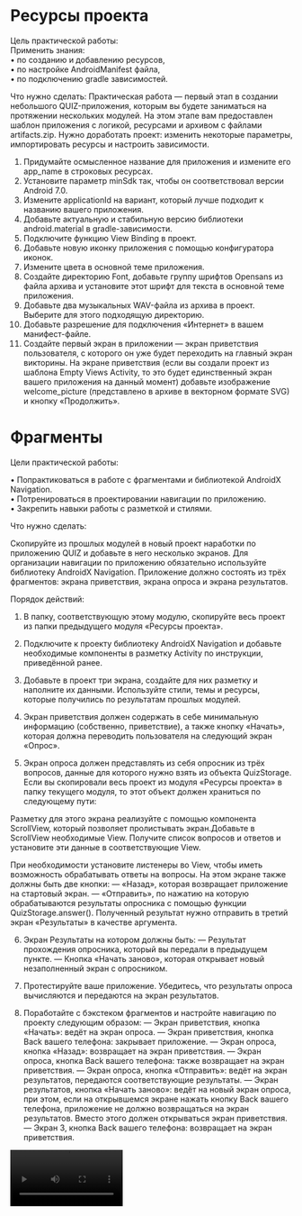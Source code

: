# Ресурсы проекта
Цель практической работы:  
Применить знания:  
• по созданию и добавлению ресурсов,  
• по настройке AndroidManifest файла,  
• по подключению gradle зависимостей.  


Что нужно сделать:
Практическая работа — первый этап в создании небольшого QUIZ-приложения, которым вы будете заниматься на протяжении нескольких модулей.
На этом этапе вам предоставлен шаблон приложения с логикой, ресурсами и архивом с файлами artifacts.zip. Нужно доработать проект: изменить некоторые параметры, импортировать ресурсы и настроить зависимости.
1. Придумайте осмысленное название для приложения и измените его app_name в строковых ресурсах.
2. Установите параметр minSdk так, чтобы он соответствовал версии Android 7.0.  
3. Измените applicationId на вариант, который лучше подходит к названию вашего приложения.
4. Добавьте актуальную и стабильную версию библиотеки android.material в gradle-зависимости.
5. Подключите функцию View Binding в проект.  
6. Добавьте новую иконку приложения с помощью конфигуратора иконок.  
7. Измените цвета в основной теме приложения.  
8. Создайте директорию Font, добавьте группу шрифтов Opensans из файла архива и установите этот шрифт для текста в основной теме приложения.  
9. Добавьте два музыкальных WAV-файла из архива в проект. Выберите для этого подходящую директорию.  
10. Добавьте разрешение для подключения «Интернет» в вашем манифест-файле.  
11. Создайте первый экран в приложении — экран приветствия пользователя, с которого он уже будет переходить на главный экран викторины. На экране приветствия (если вы создали проект из шаблона Empty Views Activity, то это будет единственный экран вашего приложения на данный момент) добавьте изображение welcome_picture (представлено в архиве в векторном формате SVG) и кнопку «Продолжить».  

# Фрагменты  
Цели практической работы:  

• Попрактиковаться в работе с фрагментами и библиотекой AndroidX Navigation.  
• Потренироваться в проектировании навигации по приложению.  
• Закрепить навыки работы с разметкой и стилями.  


Что нужно сделать:  

Скопируйте из прошлых модулей в новый проект наработки по приложению QUIZ и добавьте в него несколько экранов.
Для организации навигации по приложению обязательно используйте библиотеку AndroidX Navigation.
Приложение должно состоять из трёх фрагментов: экрана приветствия, экрана опроса и экрана результатов.

Порядок действий:
1. В папку, соответствующую этому модулю, скопируйте весь проект из папки предыдущего модуля «Ресурсы проекта».

2. Подключите к проекту библиотеку AndroidX Navigation и добавьте необходимые компоненты в разметку Activity по инструкции, приведённой ранее.

3. Добавьте в проект три экрана, создайте для них разметку и наполните их данными. Используйте стили, темы и ресурсы, которые получились по результатам прошлых модулей.

4. Экран приветствия должен содержать в себе минимальную информацию (собственно, приветствие), а также кнопку «Начать», которая должна переводить пользователя на следующий экран «Опрос».

5. Экран опроса должен представлять из себя опросник из трёх вопросов, данные для которого нужно взять из объекта QuizStorage. Если вы скопировали весь проект из модуля «Ресурсы проекта» в папку текущего модуля, то этот объект должен храниться по следующему пути:

Разметку для этого экрана реализуйте с помощью компонента ScrollView, который позволяет пролистывать экран.Добавьте в ScrollView необходимые View. Получите список вопросов и ответов и установите эти данные в соответствующие View.

При необходимости установите листенеры во View, чтобы иметь возможность обрабатывать ответы на вопросы. На этом экране также должны быть две кнопки:
— «Назад», которая возвращает приложение на стартовый экран.
— «Отправить», по нажатию на которую обрабатываются результаты опросника с помощью функции QuizStorage.answer(). Полученный результат нужно отправить в третий экран «Результаты» в качестве аргумента.

6. Экран Результаты на котором должны быть:
   — Результат прохождения опросника, который вы передали в предыдущем пункте.
   — Кнопка «Начать заново», которая открывает новый незаполненный экран с опросником.

7. Протестируйте ваше приложение. Убедитесь, что результаты опроса вычисляются и передаются на экран результатов.

8. Поработайте с бэкстеком фрагментов и настройте навигацию по проекту следующим образом:
   — Экран приветствия, кнопка «Начать»: ведёт на экран опроса.
   — Экран приветствия, кнопка Back вашего телефона: закрывает приложение.
   — Экран опроса, кнопка «Назад»: возвращает на экран приветствия.
   — Экран опроса, кнопка Back вашего телефона: также возвращает на экран приветствия.
   — Экран опроса, кнопка «Отправить»: ведёт на экран результатов, передаются соответствующие результаты.
   — Экран результатов, кнопка «Начать заново»: ведёт на новый экран опроса, при этом, если на открывшемся экране нажать кнопку Back вашего телефона, приложение не должно возвращаться на экран результатов. Вместо этого должен открываться экран приветствия.
   — Экран 3, кнопка Back вашего телефона: возвращает на экран приветствия.

<video src="screen/Screenrecorder.mp4" width="200"></video>